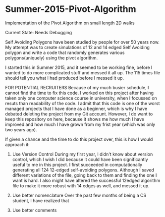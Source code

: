 # Summer-2015-Pivot-Algorithm
Implementation of the Pivot Algorithm on small length 2D walks

Current State: Needs Debugging

Self Avoiding Polygons have been studied by people for over 50 years now.
My attempt was to create simulations of 12 and 14 edged Self Avoiding polygon and
write a code that randomly generates various polygons(uniquely) using the pivot algorithm.

I started this in Summer 2015, and it seemed to be working fine, before I wanted to do more
complicated stuff and messed it all up.
The 115 times file should tell you what I had produced before I messed it up.

FOR POTENTIAL RECRUITERS
Because of my much busier schedule, I cannot find the time to fix this code. I worked on this project after having taken only one computer science course in university, when I focussed on resuts than readability of the code. I admit that this code is one of the worst managed projects that I have done as a beginner, which is why I have debated deleting the project from my Git account. However, I do want to keep this repository on here, because it shows me how much I have improved and how much I have grown from my frist year (which was only two years ago). 

If given a chance and the time to do this project over, this is how I would approach it:

1. Use Version Control
During my first year, I didn't know about version control, which I wish I did because it could have been significantly useful to me in this project. I first succeeded in computationally generating all 124 12-edged self-avoiding polygons. Although I saved different variations of the file, going back to them and finding the one I want is hard. I also might have altered the successful 12edged algorithm file to make it more robust with 14 edges as well, and messed it up. 


2. Use better nomenclature
Over the past few months of being a CS student, I have realized that 
3. Use better comments

